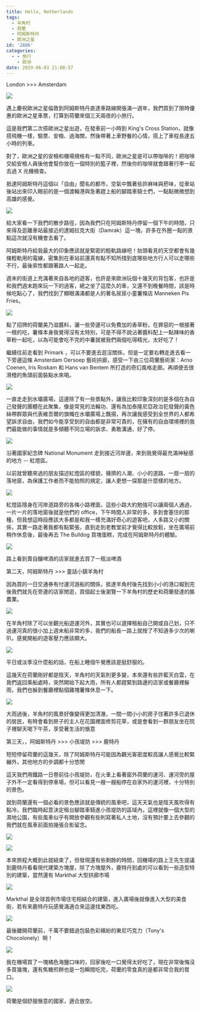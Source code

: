 ```yaml
---
title: Hello, Netherlands
tags:
  - 羊角村
  - 荷蘭
  - 阿姆斯特丹
  - 歐洲之星
id: '2886'
categories:
  - - 旅行
    - 歐洲
date: 2019-06-03 21:08:57
---
```


London >>> Amsterdam

![](https://itsninayeh.files.wordpress.com/2019/06/img_8957.jpg?w=809)

遇上慶祝歐洲之星倫敦到阿姆斯特丹直達車路線開張滿一週年，我們買到了限時優惠的歐洲之星車票，打算到荷蘭來個三天兩夜的小旅行。
<!-- more -->
這是我們第二次搭歐洲之星出遊，在發車前一小時到 King's Cross Station，就像搭飛機一樣，驗票、安檢、過海關，然後帶著上車野餐的心情，搭上了車程長達五小時的列車。

對了，歐洲之星的安檢和機場規格有一點不同，歐洲之星是可以帶咖啡的！把咖啡交給安檢人員後他會幫你放在一個特別的籃子裡，然後你的咖啡就會跟著行李一起去過 X 光機檢查。

抵達阿姆斯特丹這個以「自由」聞名的都市，空氣中飄著些許麻味與菸味，從車站後站出來印入眼前的是一個渡輪港與急著趕上船的腳踏車騎士們，一點點微微想到高雄的感覺。

![](https://itsninayeh.files.wordpress.com/2019/06/e89ea2e5b995e5bfabe785a7-2019-06-02-e4b88ae58d8811.20.53.png)

給大家看一下我們的散步路徑，因為我們只在阿姆斯特丹停留一個下午的時間，只來得及逛離車站最接近的達姆拉克大街（Damrak）這一塊，許多在外圈一點的景點這次就沒有機會去看了。

阿姆斯特丹給我最大的印象應該就是緊密的輕軌路線吧！抬頭看見的天空都會有幾條輕軌用的電線，密集到在車站前還真有點不知所措到底哪些地方行人可以走哪些不行，最後索性都跟著路人一起走。

週末的街道上充滿著來自各地的遊客，也許是來歐洲玩個十幾天的背包客，也許是和我們週末跑來玩一下的過客，總之坐了這麼久的車，又還不到晚餐時間，該是時候吃點心了，我們找到了顯眼滿滿都是人的著名尿尿小童薯條店 Manneken Pis Fries。

![](https://lh3.googleusercontent.com/xaoeZUOnrJKX9n_sdHVzJQCF7dXTtRQtJ5pRQeCzodLDJ1mgHJF1v5DPeYu4JXpJoPfz9I3NrfAavRzLoKcjF3gzRYBYpOiHhXHIDVL_wYDX1mwbMoHU2BMV-1uYNFHwtSGnZc1hQ0oLOWofWfw09r2DL1-wn0OSqfCf9BS4g0cdgKtVg1aEaxMgHhUxONKSre4cdRQVsGXg_gFy9vN07I-HELhxeUd6s_YpcerEatnKeLcmS7un-VyzuWbtgoKrjTjrkNkuMD1qnuNyrasd0D7EStzW_HFphc1TGC40XybO2Exy3PcK8cD7aqSElmpXj_8FEDW5rl64VHqkuM7nfgUBusplrNEtVZLCxHT8B6aMkX7TRopWpj-NZt87UanjxaICPe5b6X9pNEadP8eqlvz5GCIOEteb6xz2wnM1gWYbfW7QWFF9v1nsPn_dBdFEwiBIiXW62UB1DgK7-NUvftL5ACTco8HmNsCkpzsDLr1ufxQwBHupSsdZQzXPlOX56SvTWNUrSfllOUqUMO_Lzw_ayQ7vs0xwB3T8w4R-0NaGGhehB2jkHV6aIHtl-jtuSHuQuqiDU8eSpvm320Nm8wVkDf0lVPlretriKQ_HDMHJyS7ikku1gNIMpnxvxUnw4pNhPkNaho5UfVOOsk96HHLaCAVGKv812Z74uymrank7JJ9eVceHCdflC6yT2Yt0GRBXOJ2v5KOkdn6rSFzWYsjoAQ=w592-h789-no)

點了招牌的荷蘭美乃滋醬料，灑一些旁邊可以免費加的香草粉，在罪惡的一根接著一根的吃，薯條本身我覺得沒有太特別，可是不得不說沾著醬料配上一點辣味的香草粉一起吃，以為可能會吃不完的中薯就被我們兩個吃得精光，太好吃了！

繼續往前走看到 Primark ，可以不要進去逛沒關係，但是一定要右轉走進去看一下旁邊這條 Amsterdam Oersoep 藝術拱廊，感受一下由三位荷蘭藝術家：Arno Coenen, Iris Roskam 和 Hans van Bentem 所打造的奇幻風格走廊。再順便去很滑稽的魚頭前面裝點水來喝。

![](https://lh3.googleusercontent.com/0VK4rDjGvyyi2VTeJdfJYBaEW0LudKlMMsAfGSZDnQQdNkpO1UewUvi5MDWpOhMvtTmO-mehqmljx9TPSo6rcL-zv46MJXXxCHNppv9K9hRzGX7lwvo1_XL_ImSkYKxw23-v4NjCvm9pCnqa7AI7CrYo29VTY74TY8dYo0sn3VQJhUlcHOV3mLZgejB9FKDGD9nGcwnmRSCokLmO0LmUTnEiTDJtCgrAIh36IJUAj__K22XvAhKLMGmQOlDkXqLTo4gXtAgscN_Afd1KQCKVB4LWNXfr3lj4GSVyFcAsSp-MYnAan73VG5wtEo9VKbsVYcDIkVIrDEcyzJENg54LT39tBWgkbA0LaVSlfEvUadmK21yL6mvhvjA8Kr-f-xiAMb_1caxu4wd2QeXm1_9FpY-iJy6XkhocGVOQTZgZdnSAOqIa02Zgsen6AScqpgj0hS2tGvnqW16wyBbj8oaIrYbqqJrXoGRz7K6y1_lTxFzfjwJx5dHUy559H8b0FwaE_cSopVBBA0gs0PgSGolaRLA2_O1iVJETC6HRzM4tcszwE-22WcsaDo24t_o0nsYibsERjjJ0cdSucbFRZLV1ICfAaXcQAfaOmtS-Cd8UrIjEnHc3VQORHVp48KHvnhdyokcrkLIg_c1ur5DypyoIalfVKSSI0d_9MfHGmtOWurEOwG500zGlBdC30TLbICxM9yeOAxE8fH4DqFtwg3NTGC2CFg=w1052-h789-no)

一直走走到水壩廣場，這邊除了有一些景點外，讓我比較印象深刻的是多個在為自己發聲的團體在此聚集，像是常見的法輪功、還有為加泰隆尼亞政治犯發聲的黃色絲帶群眾與代表維吾爾的旗幟在水壩廣場上飄揚，再次讓我感受到全世界的人都希望訴求自由，我們如今能享受到的自由都是非常可貴的，在擁有的自由環境裡的我們最能做的事情就是多傾聽不同立場的訴求、勇敢溝通，好了停。

![](https://itsninayeh.files.wordpress.com/2019/06/img_9130.jpg)

沿著國家紀念碑 National Monument 走到接近河岸邊，來到我覺得最充滿神秘感的地方 -- 紅燈區。

以前就曾聽來過的朋友描述紅燈區的樣貌，擁擠的人潮、小小的道路、一扇一扇的落地窗，為保護工作者而不能拍照的規定，讓人更想一探那是什麼樣的地方。

![](https://itsninayeh.files.wordpress.com/2019/06/img_9121.jpg?w=768)

紅燈區隱身在河岸道路旁的各條小路裡面，這些小路大約勉強可以讓兩個人通過，一片一片的落地窗後就是他們的 office，下午時間人非常的多，多到會塞住的那種，但我想這時段應該大多都是和我一樣充滿好奇心的遊客吧，人多路又小的關係，其實一路走著我都有點緊張，直到走到老教堂前才覺得比較放鬆，坐在廣場前稍作休息後，最後再去 The Bulldog 買塊蛋糕，完成在阿姆斯特丹的體驗。

![](https://lh3.googleusercontent.com/hbT7geOpcnCBJ3OBXy7THTCqV5nu_7dBRDmAdeA-kS97TmokYp9xVzVfEhp-UXGWQJ9pqaX5rkjk512-dRukAbcbFRFtnJqMqI3EaVFIzuQZSZYx7Wwrh1egSGdmHoQFYUAA-nk2R_dgVRPiC_kaewDV5l583HcfiREMO3S9Fy17F4z-TmkjJMysTM8rZuleoGpkJIzGSvDS0RBMj2nS5__8FnUP_46qtmvo0WJ-pYo8Gfu8H1BvQvtq7V-dGe48kYkvU82FA-CrNwhU7y00mbRA3R6b5Q7w_GfMOBXzin283bqTKqM9_YpmDqJwdho_bvYsbEiR0MR9_XOf9jLzYi4_UgkEEnDzoTBmV1mBc97GpNUOZgOvXqayB4pfiJ3hb35pB6rdXyFETaom1oC3yehMDRKWOTWIuHf75G7-fHt9VUCVu7oJ5iDTnxRN1krekxZisFUbH7Kz2hMMd0YJBQ8q0pONywQGNdCC86E5rMPGfuXsAKAsgMbVcLdySnLcYeNg-_NLe7Ms1Jr4v-O4YVqgdhpW8UNKqD8lLUY3s8CAUmFboLBajAfeYulc3Q2YkogxqA1FG4yNmRURa_Cb-g-cInxIikMQ8rCmR6RYMsa2feSEjYmPdUaNlWaUWeZjzkEKTJ0IWuubm_Omht18_yiEO887RdsSgBeQU4WVJepPyDQdbAXl7XcuoWhj88wuOjFDQvSfxTWY6-fyPaguhj3MVg=s789-no)

路上看到賣自釀啤酒的店家就進去買了一瓶淡啤酒

第二天，阿姆斯特丹 >>> 童話小鎮羊角村

因為買的一日交通券有付運河游船的關係，抵達羊角村後先找到小小的港口報到完後我們就先在旁邊的店家閒逛，買個起士後瀏覽一下羊角村的歷史和荷蘭發達的酪農業。

![](https://itsninayeh.files.wordpress.com/2019/06/img_9199.jpg)

在羊角村除了可以坐觀光船遊運河外，其實也可以選擇租船自己開或自己划，只不過運河真的很小加上週末船非常的多，我們的船長一路上就按了不知道多少次的喇叭，感覺開船的遊客壓力應該頗大。

![](https://itsninayeh.files.wordpress.com/2019/06/img_9240.jpg)

平日或淡季沒什麼船的話，在船上睡個午覺應該是挺舒服的。

這幾天在荷蘭剛好都是陰天，羊角村的天氣則更多變，本來還有些許藍天白雲，在我們返回乘船處時，突然開始下起大雨，所有人都趕緊到路邊的店家或餐廳裡躲雨，我們也躲到餐廳裡點個雞塊薯條休息一下。

![](https://lh3.googleusercontent.com/X3ZXXGXFGt0DWqTMtmA5ObyO0ZrhlI3nMiASeNFzKE_M2LoB9EcdcwGZgycpRyBytJQjOjveYjv2pf6iEpqEWHMx91bODzoLc7wN0wGRjumwb-MtSVNTLpvdZirq3yUjGZ1YAmM06y3WGVV134e1X90TrU_7KmlG85ZWqcB5MrkmMGj0EKWFVD5C5BxQR-fw5BrhBLK-rPgPU7pnAO7CNe8XhyFij3H6PtY1sv3gUWeUlmW3oKdmPK05G8WavAliSaqF5qcSxTGIYIoBzSj9BnAiQfgj7Fz-oz4YWhD2vcpN-UVCAO5qeBcwNqRz4xxaMu9vOP4BFYi_PW6mFqL_MRF_ou41T1cip7sY95-EwSttuavHu_lPllAsCBZ8ilmWBshqX3m-EwOGZGE0MaoSSrjomm5sWD7i6co3xTrWYJX9V435rLZiKqB-HmS2gshETaqigPnnwQjqZ64xD_6xx0sei8t1NsTrGN1kNAn2ChRIW7n0wkIBVxL5ajEMWMsSzeSf84beGOr9uplxWmbJLowcI2OH_ZQ6GtbR6VAOuoaLXxHQKPkjOhraEUon3NmpbPCF-RMkxhW2jsEYIjmZia-8aFzoEuHM2JVziYnzqVpQp_SHbzupL2iuGyF1x5EmDGSVjLS7d9TP49SneDPIwEvQgu_xga8IIWr1EPLdNCynUdqFqVij3jUUD6umo8fnhiAa6wq7lCi5GvQmVDy_vAKAnA=w1052-h789-no)

大雨過後，羊角村的風景好像變得更加清澈，一間一間小小的房子住著許多已退休的居民，有時會看到房子的主人在花園裡面修剪花草，或是會看到一群朋友坐在院子裡聊天喝下午茶，享受著生活的愜意

第三天，，阿姆斯特丹 >>> 小孩堤防 >>> 鹿特丹

短短停留荷蘭的這幾天，除了阿姆斯特丹可能因為觀光客密度較高讓人感覺比較緊繃外，其他地方的步調都十分悠閒

這天我們用鐵路一日卷前往小孩堤防，在火車上看著窗外荷蘭的運河、運河旁的屋子外不一定看得到停車場，但可以看見一艘一艘船停在自家外的運河裡，十分特別的景色。

說到荷蘭還有一個必看的景色應該就是傳統的風車吧，這天天氣也是陰天風吹得有點冷，我們臨時起意決定租台腳踏車騎進小孩堤防的區域內，這裡就像一個大型的濕地公園，有些風車似乎有開放參觀有些則寫著私人土地，沒有預計要上去參觀的我們就在風車前面拍幾張合影留念。

![](https://lh3.googleusercontent.com/UXsDQ23ZI-Ax_KuR9soB5bmfqY-FQWYuotHRsJiI32ZQy4JyVe58_mC-dxh2InuegrMO1uE8oNlpMPUHo1fJxkZO03GeDpWYulFEKGUoSsCUOWFPSSq6LNRWRzU0Ixxt7WFBwgLNuACpXC5j_qv737C8eoZNN_rHtRWAFMSXjYlp3ySyub3KwPpCK5fihqFFJbiue1JsncYGzAS_GewUXYr9BAUWyAWM-m_pv2zUtlMbeRomzZK7kbqjME2iia6jWjx7NPxihnOWHHJi8VDvT8xATBH2oluycdKkvOKJRq1Rsi5rx2Uj9fiEr9mg-aHEzvwJBaXb4krYRYSkXzSlf6DjMfIZdsI5pRf4du8U0uVy_A104gENQpIRYNdYapu0NLvZRnuou3iNpbsNI9ZREZD0keHOvv5d1pKKpX8_0Vja3I_cMdTbHaDR_PPYBJqs9hk-Za6ageyYSgb4dMBihkQTIQkPrDVru_LjSLTscz7yJiZ80EFSwlOnC0V4DEvOw74Bn2gLFpDsKMW5avTRV7LNchVl5VP_V_9h1sSY3jw-lRFLGGqbLBsnnl7vKQ8U-oeZ8cHNvGuGsT4PnLG6q4728FMLiGYWyw9j1if8_gQ62M4KvDzum-x9bi-WwdAKiZC5Cr9PUc0_r0VfEqw6_Jv_PstLa8prMGzezsGPW2vIY8qhSVoozwkiVXZWefbYBKodmZn7rE_8ul5k-AJk-5xNFw=w592-h789-no)

![](https://lh3.googleusercontent.com/M_fHjF0MRIPnM_Dh8HsQfWWIRi28SGCZEi1seyp3X3531RFLww_-uy6rrYYDjGvQRUKu04YDL-Nddqv-JZwlVGD1yJ6jjhiZkcmlKICMdL99bn1KZPR6TJqnrV0wqWzBEwlWFI7MarMJqHZahXm4g1khE32uDkhxpZzwz65G9EXjMtO5WRgg80JhXZxHwM_xkDhUtffbTOmXgiACQZSSFrH4IK8nUnvpCFYPGP5P44qPNr-FBMHBiWt_YhD0-i-6nANFLhnScnw-ck9iHF2Cs9N8Bb0oPZzPQqOKWKNY1rd6bCa8UllgzhTpl6IMNM-wf5WB8QwZVb1JG2kpSVzZlJbaYp2ofTpW9npbfDfgxyefTRmpKjc1t7bOAwUYVCqxS6BHoXHpNs4nqWm5zyG0095T9VMUjEWjTHjf9my_eHNcW7R-TCJhTMnaGDim36e3jjPFtcI-E9sYHWcKUoAi9TwTZh5-sU9TIAf3dJfXAJAuE7q5iSp_igulMfpp8z1FS9YQmWQUQpE3y559itnUDf5dCcPiCgfcHTtE4lEr_6DWL17cXf_bBPsJdTF_W8ci4qU6sCxuKCNDEOBoI4W94PSpfDf_53sqF4yIlDhqJhXXXloykp5FWBtedOPsmsNV9A4Zga6dCyA1l1DlfsFk-WqlgtxoUV7Lerfpm7fogQl3gcPUoUBZVf0Cxviw2EthVWk28hk83LcbDFwbHFuLbGD1Jw=w592-h789-no)

本來旅程大概到此就結束了，但發現還有些剩餘的時間，回機場的路上王先生提議到鹿特丹看看現代建築方塊屋，除了方塊屋外，鹿特丹到處的可以看到一些造型特別的建築，當然還有 Markthal 大型拱廊市場

![](https://lh3.googleusercontent.com/zS74ENNpw0cL0AilHPyd4Zd11PHHEmi-wlt4f8EUJSLjw8gbcKWDf56cim0PMfrw1vZSeObQZz2dgMET2TlR8hQ31mJNvN6SCytEoRGKUlU3A06QJtYTm9Hr2q4AcWZqF1q3ETHbVY8HLjr_0tJ7lZLajibjS9XrxWlugtaf5VIyCh64YxbGxUpXgy1NPQM_Ga1Q-hAPEAev4ETRdo0gHxQ_jCwHX1xfcjKbVsyaQnV6ewyWOiGJ7c5BjrqdkL1EO2sNI429ktA3lClkZ1M3cTGoGYCmO2Ie6PlQzJVc1CEVvEzAHAC23MKKXnBp-Rh-fZwvF1kWtQREVz0J4turiDuF61-BkkSePBg_oIEYN3Z7U_PBG2Ac_rFfxrdo2ZXiUwwKGJgmFB90C1KCtZZmcyh9D2umJztkASMnAKgret78ioPmYXzikW72nHTX2GaXgUTY7mBF2NJyHkb5jzKFoA6jNbZc7JP0uI799VdjmWGzJsMMFY-ncims0pRdrXGs3ScSlgn0HEnEOweyCR1J1L281fYxvT8EnwXuclhwuWlpYG3XEoVd5RiTtczd497KZJm33nTP0TrITDTQ1U0FtB6lTM_9n5RSM9JMHF4GMHCDs1VRiKmh1Xq07NhR3gOJVF744R4ZyB-T2dRf99zPxTXaJ8xqIc_oP6a7m9m-X9aRU5EKu3MypTldQtx5sg83MkOS-qg9rqjZoVvhUYN4EQKiVw=w387-h291-no)

Markthal 是全球首例市場住宅相結合的建築，進入廣場後就像進入大型的美食街，若有來鹿特丹玩感覺滿適合來這邊找東西吃。

![](https://lh3.googleusercontent.com/f_Ombg2fHNolKLcghdQnHEWmwPI6e8vS3u7nGOmf78KgmvQoOMPHfJsU6geopozm1WJICENlRC0SWhB5rbSLZTnZ90NRxYtPHzzrk2jEy7yqIE9ibslIxVsy8sWWNTpPyysgToI-kzGKpASH3kWCdgaQIVwYLOy8NixVDafm7_bun8lHLvXXOCMo6VvXNK6CTBZTnEXo0MTSIwHyFb48b6JuU32x_6I3beCnQlmxXipT520CM_mYmTMVjEYrwwnhaarSWOIx5maOvw51egA2soEcTuYkdqjqWvWeT4pEK43LaBhbcowVu9vl-mHvWj9hmKciQmAcz2wHiUWbMEWB0Hsx249dB1OGe1Inb7Rl72lyvsrB4-jRnL9DT24z9srJ0MQijbjWswnDwhZBc0W0MFu5VkZy3Z4EjqVxDbGQV2FoLPTHCfzSuBYU-gvvbjkHxvUk8lN99sc1n9wyRXWLo_78BVXh_xxDj8am5CqG45DKK2qPFwZO0w6XM2C99q8TQsFsoU5DCqgl1I6bud_LB6JJTn9g89zu1eq6S4-uaFKBK7ZuiML7p5zD3mnBr-dupRrL1ilVAnGcapR9V5SXUB0-8JeGhdmAlavr2fSx0RxR2WnvmhZKjDXc538RDz9vQH6OOoKIrjEt5PpJybi_N6SZMWPVicznxMPA69ntA_6IM-rc8VN7P_C9bPgOPG8uJH7QUW7yECzLGZroUxQbmaxNBg=w461-h346-no)

最後離開荷蘭前，千萬不要錯過包裝色彩繽紛的東尼巧克力（Tony's Chocolonely）啊！

![](https://lh3.googleusercontent.com/2f-albZbmxfpzFyBSrJkAONIXtGH6vgwSv_qDW8bGAK8h39YLo5MMafNoOj8oe3CvT3WKCgengeWKRPSr7wJ6caEktHmRNJ19Tlk3bl1XoCs34kgW3_dHAsOg4jDnrK9HlCu4jWemp0dNG0v-7EoI7_gLh20YCx_ZiHtNGgm9aFwzBXy9WFBsWZsgUIhmDOE4OuUxRB4iDxh7YS1vK9F7K0nt9wHnNN2MKR-P720P1wfRbjvZD1_EkwKTZA9Wy-kyfvEcrycC9GLsCvh73xac6fYAuXaKXHq-lxQ_MWnSqT498mwmJ-VaLlU2iPCzK6AVhTLT0qK9FKW0WB6xGZg68fWFy_NtMooSjYQ-I0n1AcXTJB-Qihdlk-90teK18vRB9bT7sm_bENq32747NRpITBGiibN2-qTBGg5cInL9Oqro4YEKkWX9EQuZXNR8eBegewQ96ont-m4y4q9AaxVKJuFo2gp7X7CNUPLcXEEiZB_QGIZJahRm8UE2Evyxs7LXvNUCY_ZXNW4keXMhi0hhH84lYXGth-cy2-PzZV5mWjpE8GvO9EXbOqtnSOYmh7CLDBYgALo4TKuAfQXGaNhoCEU0Co81Ppvw3KAfpF3qnslQcuGT4xDoTWenhQr2ZCdu2fXyVmhLkv4ReTvWL-4n3G37v6Bie6w6xyzO_d2VtPfzCBQa07elQKUTCQr_GgvomR5rtasIZaRqD61o2vcKywHvQ=s789-no)

我在機場買了一塊橘色海鹽口味的，回家後吃一口覺得太好吃了，現在非常後悔沒多買幾塊，還有焦糖煎餅也是一包瞬間吃完，荷蘭的零食真的是都非常合我的胃口。

![](https://lh3.googleusercontent.com/dPHgIwGD5b3zG93cUBAW9Zy3EDyJ_kS6cfI7ZnpshVRBEuYknsWOYoPP1QXJPJT8BTHxaDEX6ehaM9o9AFX4Ht21Hrnpl0vIP67bSH_W29NmqrYRGpytBzqIGmO7onWog7yMruOlwPgETe2a1hdBkDNzV0uTLepSusS9J_L4XqbFC08njJiIT3JWc7fk6qbaKeuyu-81YGXpMM_PpshMl3jiBHZiQcfOQcXcD_pgJz1eT_gYRy6yP0JXdJcNCvVdkfBhy2SyYyCZJLgwOPnQvUKCbacu5zh69cwDAJtA-D8vvIJcY1Yb8BuHkeRGHQLvySIJaZ4d_LBoOaplPeAialo7z_PmQv5Cvftwalt9BSuNMwm48DHffkMTeFI7UQ45xoOZNDiht9slsiW5MIByMGoz2ohsvR5k0N-_8iOBEUumbKcDYxOZmSoC5sJWHmKu-T7b9RtJ-tuFjcyMbMyceMtOLoeYeeUiqG9LYqYSGw3ZbWSZWU5mf6wgV2dFeDWNZpyfg5TMsQ3TLDuaKPSqPZCXcN0LFliS7azuY8esV6bLDI1FRPmApjUljTmX05U3uVGH0MtppwidUI2zfqY75bkwtG6wzIFh1kdNd6LN2xFBBAzuzGnti77rNF5Kpz9i2xFhCcDiiHgYQA_6hxxZNlS6PjXOOpGtdDhgi8EGLt69sw9HVIffsbivddo03zebqk7p06w2USOYnUi7miokY-F-iQ=w1052-h789-no)

荷蘭是個舒服愜意的國家，適合放空。